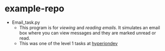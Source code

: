 # example-repo

- Email_task.py
  - This program is for *viewing* and *reading emails*. It simulates an email box where you can view messages and they are marked unread or read.
  - This was one of the level 1 tasks at [hyperiondev](https://www.hyperiondev.com/portal/)
